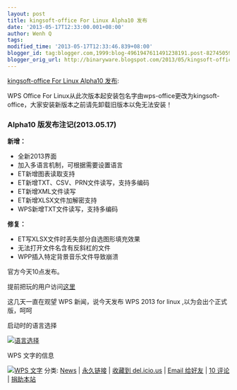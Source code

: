 ```yaml
---
layout: post
title: kingsoft-office For Linux Alpha10 发布
date: '2013-05-17T12:33:00.001+08:00'
author: Wenh Q
tags:
modified_time: '2013-05-17T12:33:46.839+08:00'
blogger_id: tag:blogger.com,1999:blog-4961947611491238191.post-8274505964030433956
blogger_orig_url: http://binaryware.blogspot.com/2013/05/kingsoft-office-for-linux-alpha10.html
---
```


[kingsoft-office For Linux Alpha10
发布](http://linuxtoy.org/archives/kingsoft-office-for-linux-alpha10-%e5%8f%91%e5%b8%83.html):

WPS Office For
Linux从此次版本起安装包名字由wps-office更改为kingsoft-office，大家安装新版本之前请先卸载旧版本以免无法安装！




### Alpha10 版发布注记(2013.05.17)

**新增：**

-   全新2013界面
-   加入多语言机制，可根据需要设置语言
-   ET新增图表读取支持
-   ET新增TXT、CSV、PRN文件读写，支持多编码
-   ET新增XML文件读写
-   ET新增XLSX文件加解密支持
-   WPS新增TXT文件读写，支持多编码

**修复：**

-   ET写XLSX文件时丢失部分自选图形填充效果
-   无法打开文件名含有反斜杠的文件
-   WPP插入特定背景音乐文件导致崩溃

官方今天10点发布。

提前把玩的用户访问[这里](http://community.wps.cn/download/)

这几天一直在观望 WPS 新闻，说今天发布 WPS 2013 for linux
,以为会出个正式版，呵呵

启动时的语言选择

[![](http://lt-file.b0.upaiyun.com/files/2013/05/2013%E5%B9%B405%E6%9C%8817%E6%97%A5-09%E6%97%B626%E5%88%8643%E7%A7%92-300x225.png "语言选择")](http://lt-file.b0.upaiyun.com/files/2013/05/2013%E5%B9%B405%E6%9C%8817%E6%97%A5-09%E6%97%B626%E5%88%8643%E7%A7%92.png)

WPS 文字的信息

[![](http://lt-file.b0.upaiyun.com/files/2013/05/2013%E5%B9%B405%E6%9C%8817%E6%97%A5-09%E6%97%B629%E5%88%8601%E7%A7%92-284x250.png "WPS 文字")](http://lt-file.b0.upaiyun.com/files/2013/05/2013%E5%B9%B405%E6%9C%8817%E6%97%A5-09%E6%97%B629%E5%88%8601%E7%A7%92.png)
分类: [News](http://linuxtoy.org/category/news "查看 News 中的全部文章")
|
[永久链接](http://linuxtoy.org/archives/kingsoft-office-for-linux-alpha10-%e5%8f%91%e5%b8%83.html)
|
[收藏到
del.icio.us](http://delicious.com/save?url=http://linuxtoy.org/archives/kingsoft-office-for-linux-alpha10-%e5%8f%91%e5%b8%83.html&title=kingsoft-office%20For%20Linux%20Alpha10%20%E5%8F%91%E5%B8%83)
|
[Email
给好友](mailto:?Subject=Check+This+Out&body=I+think+you'll+like+this:+http://linuxtoy.org/archives/kingsoft-office-for-linux-alpha10-%E5%8F%91%E5%B8%83.html)
|
[10
评论](http://linuxtoy.org/archives/kingsoft-office-for-linux-alpha10-%e5%8f%91%e5%b8%83.html#comments)
|
[捐助本站](http://linuxtoy.org/faq/donate)
